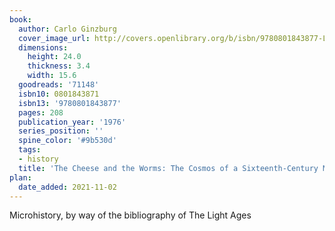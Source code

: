 ```yaml
---
book:
  author: Carlo Ginzburg
  cover_image_url: http://covers.openlibrary.org/b/isbn/9780801843877-L.jpg
  dimensions:
    height: 24.0
    thickness: 3.4
    width: 15.6
  goodreads: '71148'
  isbn10: 0801843871
  isbn13: '9780801843877'
  pages: 208
  publication_year: '1976'
  series_position: ''
  spine_color: '#9b530d'
  tags:
  - history
  title: 'The Cheese and the Worms: The Cosmos of a Sixteenth-Century Miller'
plan:
  date_added: 2021-11-02
---
```


Microhistory, by way of the bibliography of The Light Ages
